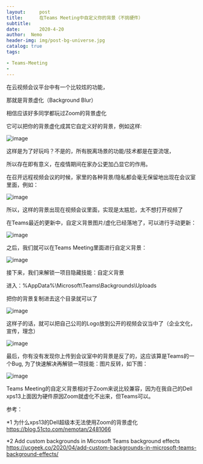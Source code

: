 ```yaml
---
layout:     post
title:      在Teams Meeting中自定义你的背景（不挑硬件）
subtitle:  
date:       2020-4-20
author:  Nemo
header-img: img/post-bg-universe.jpg
catalog: true
tags:

- Teams-Meeting
- 
---
```


在云视频会议平台中有一个比较炫的功能，

那就是背景虚化（Background Blur）

相信应该好多同学都玩过Zoom的背景虚化

它可以把你的背景虚化成其它自定义好的背景，例如这样:

![image](https://cdn.jsdelivr.net/gh/tangx007/tangx007.github.io/img/7072287e668f09e29e434d551f63f989.png)

这样是为了好玩吗？不是的，所有脱离场景的功能/技术都是在耍流氓，

所以存在即有意义，在疫情期间在家办公更加凸显它的作用。

在召开远程视频会议的时候，家里的各种背景/隐私都会毫无保留地出现在会议室里面，例如：

![image](https://cdn.jsdelivr.net/gh/tangx007/tangx007.github.io/img/teamsbg)

所以，这样的背景出现在视频会议里面，实现是太尴尬，太不想打开视频了

在Teams最近的更新中，自定义背景图片/虚化已经落地了，可以进行手动更新：

![image](https://cdn.jsdelivr.net/gh/tangx007/tangx007.github.io/img/teamsbg2)

之后，我们就可以在Teams Meeting里面进行自定义背景：

![image](https://cdn.jsdelivr.net/gh/tangx007/tangx007.github.io/img/teamsbg3)

接下来，我们来解锁一项目隐藏技能：自定义背景

进入：%AppData%\Microsoft\Teams\Backgrounds\Uploads

把你的背景复制进去这个目录就可以了

![image](https://cdn.jsdelivr.net/gh/tangx007/tangx007.github.io/img/teamsbg4)

这样子的话，就可以把自己公司的Logo放到公开的视频会议当中了（企业文化，宣传，理念）

![image](https://cdn.jsdelivr.net/gh/tangx007/tangx007.github.io/img/teamsbg5)

最后，你有没有发现你上传到会议室中的背景是反了的，这应该算是Teams的一个Bug, 为了快速解决再解锁一项技能：图片反转，如下图：

![image](https://cdn.jsdelivr.net/gh/tangx007/tangx007.github.io/img/teamsbg6)

Teams Meeting的自定义背景相对于Zoom来说比较兼容，因为在我自己的Dell xps13上面因为硬件原因Zoom就虚化不出来，但Teams可以。

参考：

*1 为什么xps13的Dell超级本无法使用Zoom的背景虚化 https://blog.51cto.com/nemotan/2481066

*2 Add custom backgrounds in Microsoft Teams background effects https://ucgeek.co/2020/04/add-custom-backgrounds-in-microsoft-teams-background-effects/







